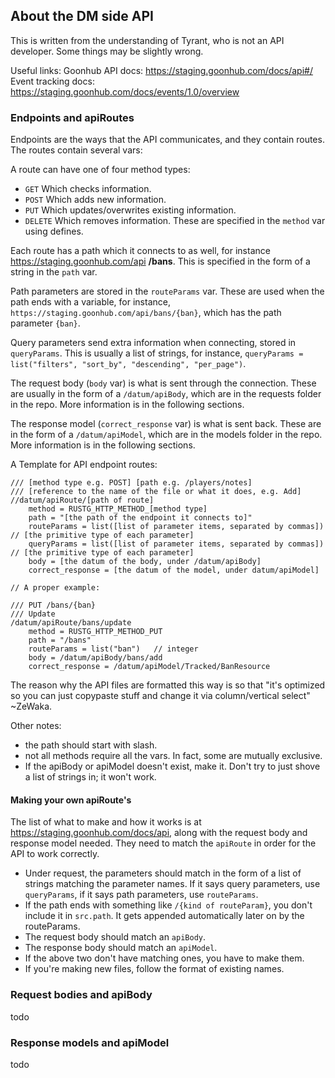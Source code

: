 ## About the DM side API
This is written from the understanding of Tyrant, who is not an API developer. Some things may be slightly wrong.

Useful links:
Goonhub API docs: https://staging.goonhub.com/docs/api#/
Event tracking docs: https://staging.goonhub.com/docs/events/1.0/overview

### Endpoints and apiRoutes
Endpoints are the ways that the API communicates, and they contain routes. The routes contain several vars:

A route can have one of four method types:
- `GET` Which checks information.
- `POST` Which adds new information.
- `PUT` Which updates/overwrites existing information.
- `DELETE` Which removes information.
These are specified in the `method` var using defines.

Each route has a path which it connects to as well, for instance https://staging.goonhub.com/api
**/bans**. This is specified in the form of a string in the `path` var.

Path parameters are stored in the `routeParams` var. These are used when the path ends with a variable, for instance, `https://staging.goonhub.com/api/bans/{ban}`, which has the path parameter `{ban}`.

Query parameters send extra information when connecting, stored in `queryParams`. This is usually a list of strings, for instance, `queryParams = list("filters", "sort_by", "descending", "per_page")`.

The request body (`body` var) is what is sent through the connection. These are usually in the form of a `/datum/apiBody`, which are in the requests folder in the repo. More information is in the following sections.

The response model (`correct_response` var) is what is sent back. These are in the form of a `/datum/apiModel`, which are in the models folder in the repo. More information is in the following sections.

A Template for API endpoint routes:
```dm
/// [method type e.g. POST] [path e.g. /players/notes]
/// [reference to the name of the file or what it does, e.g. Add]
//datum/apiRoute/[path of route]
	method = RUSTG_HTTP_METHOD_[method type]
	path = "[the path of the endpoint it connects to]"
	routeParams = list([list of parameter items, separated by commas]) // [the primitive type of each parameter]
	queryParams = list([list of parameter items, separated by commas]) // [the primitive type of each parameter]
	body = [the datum of the body, under /datum/apiBody]
	correct_response = [the datum of the model, under datum/apiModel]

// A proper example:

/// PUT /bans/{ban}
/// Update
/datum/apiRoute/bans/update
	method = RUSTG_HTTP_METHOD_PUT
	path = "/bans"
	routeParams = list("ban")	// integer
	body = /datum/apiBody/bans/add
	correct_response = /datum/apiModel/Tracked/BanResource
```

The reason why the API files are formatted this way is so that "it's optimized so you can just copypaste stuff and change it via column/vertical select" ~ZeWaka.

Other notes:
- the path should start with slash.
- not all methods require all the vars. In fact, some are mutually exclusive.
- If the apiBody or apiModel doesn't exist, make it. Don't try to just shove a list of strings in; it won't work.

#### Making your own apiRoute's
The list of what to make and how it works is at https://staging.goonhub.com/docs/api, along with the request body and response model needed. They need to match the `apiRoute` in order for the API to work correctly.
- Under request, the parameters should match in the form of a list of strings matching the parameter names. If it says query parameters, use `queryParams`, if it says path parameters, use `routeParams`.
- If the path ends with something like `/{kind of routeParam}`, you don't include it in `src.path`. It gets appended automatically later on by the routeParams.
- The request body should match an `apiBody`.
- The response body should match an `apiModel`.
- If the above two don't have matching ones, you have to make them.
- If you're making new files, follow the format of existing names.

### Request bodies and apiBody
todo

### Response models and apiModel
todo
